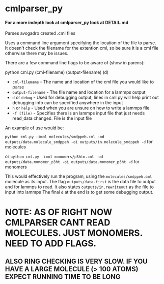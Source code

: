 # cmlparser_py
#### For a more indepth look at cmlparser_py look at DETAIL.md
Parses avogadro created .cml files

Uses a command line argument specifying the location of the file to parse.
It doesn't check the filename for the extention cml, so be sure it is a cml
file otherwise there may be issues.

There are a few command line flags to be aware of (show in parens):

python cml.py (cml-filename) (output-filename) (d)
* `cml-filename` - The name and location of the cml file you would like to parse
* `output-filename` - The file name and location for a lammps output
* `d` or `debug` - Used for debugging output, lines in cml.py will help print out debugging info can be specified anywhere in the input
* `h` or `help` - Used when you are unsure on how to write a lammps file
* `-f (file)` - Specifies there is an lammps input file that just needs read_data changed. File is the input file

An example of use would be:

`python cml.py -imol molecules/smdppeh.cml -od outputs/data.molecule_smdppeh -oi outputs/in.molecule_smdppeh -d` for molecules

or `python cml.py -imol monomers/p3htn.cml -od outputs/data.monomer_p3ht -oi outputs/data.monomer_p3ht -d` for monomers

This would effectively run the program, using the `molecules/smdppeh.cml` molecule as its input.
The flag `outputs/data.first` is the data file to output and for lammps to read.
It also states `outputs/in.rewriteout` as the file to input into lammps
The final `d` at the end is to get some debugging output.



# NOTE: AS OF RIGHT NOW CMLPARSER CANT READ MOLECULES. JUST MONOMERS. NEED TO ADD FLAGS.
## ALSO RING CHECKING IS VERY SLOW. IF YOU HAVE A LARGE MOLECULE (> 100 ATOMS) EXPECT RUNNING TIME TO BE LONG

